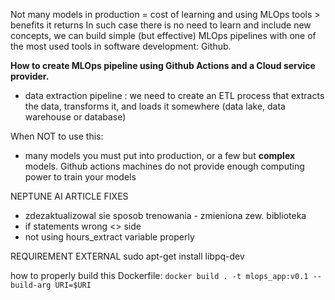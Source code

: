 Not many models in production = cost of learning and using MLOps tools > benefits it returns
In such case there is no need to learn and include new concepts, we can build simple (but effective) MLOps pipelines
with one of the most used tools in software development: Github.


**How to create MLOps pipeline using Github Actions and a Cloud service provider.**
- data extraction pipeline : we need to create an ETL process that extracts the data, transforms it, and loads it somewhere (data lake, data warehouse or database)


When NOT to use this:
- many models you must put into production, or a few but **complex** models. Github actions machines do not provide enough computing power to train your models






NEPTUNE AI ARTICLE FIXES
- zdezaktualizowal sie sposob trenowania - zmieniona zew. biblioteka
- if statements wrong <> side
- not using hours_extract variable properly


REQUIREMENT EXTERNAL
sudo apt-get install libpq-dev

how to properly build this Dockerfile:
``` docker build . -t mlops_app:v0.1 --build-arg URI=$URI ```

